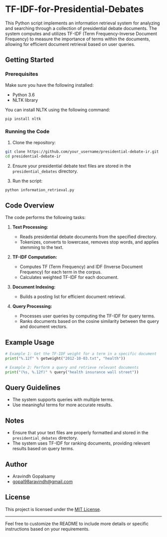 # TF-IDF-for-Presidential-Debates

This Python script implements an information retrieval system for analyzing and searching through a collection of presidential debate documents. The system computes and utilizes TF-IDF (Term Frequency-Inverse Document Frequency) to measure the importance of terms within the documents, allowing for efficient document retrieval based on user queries.

## Getting Started

### Prerequisites

Make sure you have the following installed:

- Python 3.6
- NLTK library

You can install NLTK using the following command:

```bash
pip install nltk
```

### Running the Code

1. Clone the repository:

```bash
git clone https://github.com/your_username/presidential-debate-ir.git
cd presidential-debate-ir
```

2. Ensure your presidential debate text files are stored in the `presidential_debates` directory.

3. Run the script:

```bash
python information_retrieval.py
```

## Code Overview

The code performs the following tasks:

1. **Text Processing:**
   - Reads presidential debate documents from the specified directory.
   - Tokenizes, converts to lowercase, removes stop words, and applies stemming to the text.

2. **TF-IDF Computation:**
   - Computes TF (Term Frequency) and IDF (Inverse Document Frequency) for each term in the corpus.
   - Calculates weighted TF-IDF for each document.

3. **Document Indexing:**
   - Builds a posting list for efficient document retrieval.

4. **Query Processing:**
   - Processes user queries by computing the TF-IDF for query terms.
   - Ranks documents based on the cosine similarity between the query and document vectors.

## Example Usage

```python
# Example 1: Get the TF-IDF weight for a term in a specific document
print("%.12f" % getweight("2012-10-03.txt", "health"))

# Example 2: Perform a query and retrieve relevant documents
print("(%s, %.12f)" % query("health insurance wall street"))
```

## Query Guidelines

- The system supports queries with multiple terms.
- Use meaningful terms for more accurate results.

## Notes

- Ensure that your text files are properly formatted and stored in the `presidential_debates` directory.
- The system uses TF-IDF for ranking documents, providing relevant results based on query terms.

## Author

- Aravindh Gopalsamy
- gopal98aravindh@gmail.com

## License

This project is licensed under the [MIT License](LICENSE).

---

Feel free to customize the README to include more details or specific instructions based on your requirements.

